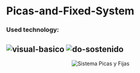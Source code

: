 # Picas-and-Fixed-System

### Used technology:

![visual-basico](https://github.com/Esteban-M1000/Space-War-Game/assets/112291940/bfa21427-dad4-49b7-8db3-99ba55efd477)           ![do-sostenido](https://github.com/Esteban-M1000/Space-War-Game/assets/112291940/bc09888a-e9a4-4fba-b37d-980075892bf7)
---

<p align="center">
  <img src="https://github.com/Esteban-M1000/Sistema-Picas/assets/112291940/66b82231-993e-48cd-bd78-e8ca7a4d4f83" alt="Sistema Picas y Fijas">
</p>

